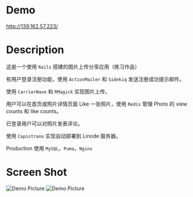 # Demo
http://139.162.57.223/

# Description

这是一个使用 `Rails` 搭建的图片上传分享应用（练习作品）

有用户登录注册功能，使用 `ActionMailer` 和 `Sidekiq` 发送注册成功提示邮件。

使用 `CarrierWave` 和 `RMagick` 实现图片上传。

用户可以在首页或照片详情页面 Like 一张照片，使用 `Redis` 管理 Photo 的 view counts 和 like counts。

已登录用户可以对照片发表评论。

使用 `Capistrano` 实现自动部署到 Linode 服务器。

Production 使用 `MySQL`，`Puma`，`Nginx`

# Screen Shot

![Demo Picture](https://raw.githubusercontent.com/although2013/use_cap_deploy/master/screen_shot_1.jpg)
![Demo Picture](https://raw.githubusercontent.com/although2013/use_cap_deploy/master/screen_shot_2.jpg)
